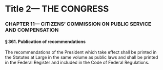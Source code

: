 
# Title 2— THE CONGRESS
### CHAPTER 11— CITIZENS’ COMMISSION ON PUBLIC SERVICE AND COMPENSATION
#### § 361. Publication of recommendations

The recommendations of the President which take effect shall be printed in the Statutes at Large in the same volume as public laws and shall be printed in the Federal Register and included in the Code of Federal Regulations.
